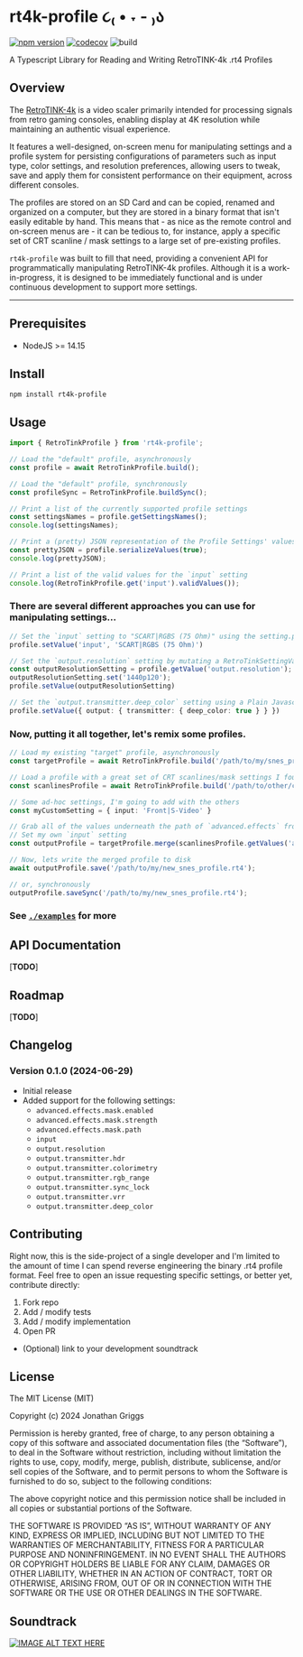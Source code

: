 # rt4k-profile ૮₍ • ˕ - ₎ა
[![npm version](https://badge.fury.io/js/rt4k-profile.svg)](https://badge.fury.io/js/rt4k-profile) [![codecov](https://codecov.io/github/boatmeme/rt4k-profile/graph/badge.svg?token=dbwq3YlYw2)](https://codecov.io/github/boatmeme/rt4k-profile) ![build](https://github.com/boatmeme/rt4k-profile/actions/workflows/coverage.yml/badge.svg?branch=main)

A Typescript Library for Reading and Writing RetroTINK-4k .rt4 Profiles

## Overview

The [RetroTINK-4k](https://www.retrotink.com/product-page/retrotink-4k) is a video scaler primarily intended for processing signals from retro gaming consoles, enabling display at 4K resolution while maintaining an authentic visual experience. 

It features a well-designed, on-screen menu for manipulating settings and a profile system for persisting configurations of parameters such as input type, color settings, and resolution preferences, allowing users to tweak, save and apply them for consistent performance on their equipment, across different consoles.

The profiles are stored on an SD Card and can be copied, renamed and organized on a computer, but they are stored in a binary format that isn't easily editable by hand. This means that - as nice as the remote control and on-screen menus are - it can be tedious to, for instance, apply a specific set of CRT scanline / mask settings to a large set of pre-existing profiles.

`rt4k-profile` was built to fill that need, providing a convenient API for programmatically manipulating RetroTINK-4k profiles. Although it is a work-in-progress, it is designed to be immediately functional and is under continuous development to support more settings.

---
## Prerequisites

- NodeJS >= 14.15

## Install

```
npm install rt4k-profile
```

## Usage

```typescript
import { RetroTinkProfile } from 'rt4k-profile';

// Load the "default" profile, asynchronously
const profile = await RetroTinkProfile.build();

// Load the "default" profile, synchronously
const profileSync = RetroTinkProfile.buildSync();

// Print a list of the currently supported profile settings
const settingsNames = profile.getSettingsNames();
console.log(settingsNames);

// Print a (pretty) JSON representation of the Profile Settings' values
const prettyJSON = profile.serializeValues(true);
console.log(prettyJSON);

// Print a list of the valid values for the `input` setting
console.log(RetroTinkProfile.get('input').validValues());
```

### There are several different approaches you can use for manipulating settings...
  
```typescript
// Set the `input` setting to "SCART|RGBS (75 Ohm)" using the setting.path / value interface
profile.setValue('input', 'SCART|RGBS (75 Ohm)')

// Set the `output.resolution` setting by mutating a RetroTinkSettingValue object, and setting it on the Profile
const outputResolutionSetting = profile.getValue('output.resolution');
outputResolutionSetting.set('1440p120');
profile.setValue(outputResolutionSetting)

// Set the `output.transmitter.deep_color` setting using a Plain Javascript Object
profile.setValue({ output: { transmitter: { deep_color: true } } })
```

### Now, putting it all together, let's remix some profiles.
  
```typescript
// Load my existing "target" profile, asynchronously
const targetProfile = await RetroTinkProfile.build('/path/to/my/snes_profile.rt4');

// Load a profile with a great set of CRT scanlines/mask settings I found online
const scanlinesProfile = await RetroTinkProfile.build('/path/to/other/crt-scanlines.rt4');

// Some ad-hoc settings, I'm going to add with the others
const myCustomSetting = { input: 'Front|S-Video' }

// Grab all of the values underneath the path of `advanced.effects` from the scanlinesProfile
// Set my own `input` setting
const outputProfile = targetProfile.merge(scanlinesProfile.getValues('advanced.effects'), myCustomSetting);

// Now, lets write the merged profile to disk
await outputProfile.save('/path/to/my/new_snes_profile.rt4');

// or, synchronously
outputProfile.saveSync('/path/to/my/new_snes_profile.rt4');
```

### See [`./examples`](./examples) for more

## API Documentation

[**TODO**]

## Roadmap 

[**TODO**]

## Changelog 

### Version 0.1.0 (2024-06-29)

- Initial release
- Added support for the following settings:
  - `advanced.effects.mask.enabled`
  - `advanced.effects.mask.strength`
  - `advanced.effects.mask.path`
  - `input`
  - `output.resolution`
  - `output.transmitter.hdr`
  - `output.transmitter.colorimetry`
  - `output.transmitter.rgb_range`
  - `output.transmitter.sync_lock`
  - `output.transmitter.vrr`
  - `output.transmitter.deep_color`

## Contributing

Right now, this is the side-project of a single developer and I'm limited to the amount of time I can spend reverse engineering the binary .rt4 profile format. Feel free to open an issue requesting specific settings, or better yet, contribute directly:

1. Fork repo
2. Add / modify tests
3. Add / modify implementation
4. Open PR
  * (Optional) link to your development soundtrack

## License

The MIT License (MIT)

Copyright (c) 2024 Jonathan Griggs

Permission is hereby granted, free of charge, to any person obtaining a copy of this software and associated documentation files (the “Software”), to deal in the Software without restriction, including without limitation the rights to use, copy, modify, merge, publish, distribute, sublicense, and/or sell copies of the Software, and to permit persons to whom the Software is furnished to do so, subject to the following conditions:

The above copyright notice and this permission notice shall be included in all copies or substantial portions of the Software.

THE SOFTWARE IS PROVIDED “AS IS”, WITHOUT WARRANTY OF ANY KIND, EXPRESS OR IMPLIED, INCLUDING BUT NOT LIMITED TO THE WARRANTIES OF MERCHANTABILITY, FITNESS FOR A PARTICULAR PURPOSE AND NONINFRINGEMENT. IN NO EVENT SHALL THE AUTHORS OR COPYRIGHT HOLDERS BE LIABLE FOR ANY CLAIM, DAMAGES OR OTHER LIABILITY, WHETHER IN AN ACTION OF CONTRACT, TORT OR OTHERWISE, ARISING FROM, OUT OF OR IN CONNECTION WITH THE SOFTWARE OR THE USE OR OTHER DEALINGS IN THE SOFTWARE.

## Soundtrack

[![IMAGE ALT TEXT HERE](https://img.youtube.com/vi/vYxR1WZ5HbY/0.jpg)](https://www.youtube.com/watch?v=vYxR1WZ5HbY)